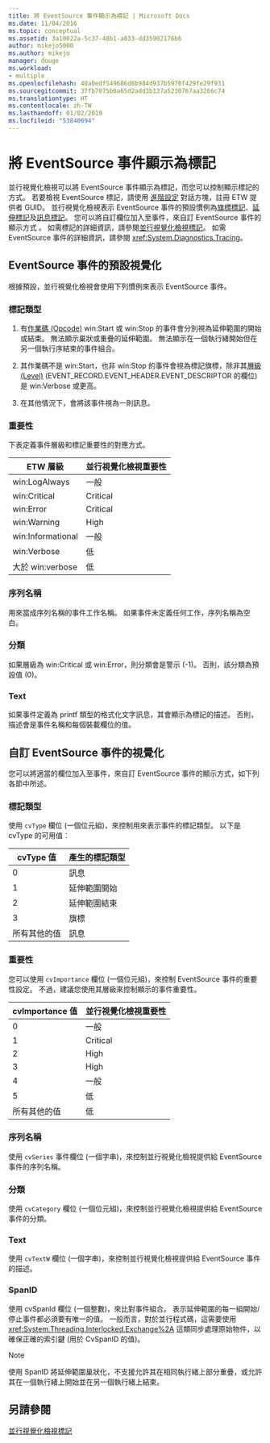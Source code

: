 ```yaml
---
title: 將 EventSource 事件顯示為標記 | Microsoft Docs
ms.date: 11/04/2016
ms.topic: conceptual
ms.assetid: 3a10022a-5c37-48b1-a833-dd35902176b6
author: mikejo5000
ms.author: mikejo
manager: douge
ms.workload:
- multiple
ms.openlocfilehash: 40a0edf549686d8b984d937b5970f429fe29f931
ms.sourcegitcommit: 37fb7075b0a65d2add3b137a5230767aa3266c74
ms.translationtype: HT
ms.contentlocale: zh-TW
ms.lasthandoff: 01/02/2019
ms.locfileid: "53840694"
---
```

# <a name="visualize-eventsource-events-as-markers"></a>將 EventSource 事件顯示為標記
並行視覺化檢視可以將 EventSource 事件顯示為標記，而您可以控制顯示標記的方式。 若要檢視 EventSource 標記，請使用 [進階設定](../profiling/advanced-settings-dialog-box-concurrency-visualizer.md) 對話方塊，註冊 ETW 提供者 GUID。 並行視覺化檢視表示 EventSource 事件的預設慣例為[旗標標記](../profiling/flag-markers.md)、[延伸標記](../profiling/span-markers.md)及[訊息標記](../profiling/message-markers.md)。 您可以將自訂欄位加入至事件，來自訂 EventSource 事件的顯示方式 。 如需標記的詳細資訊，請參閱[並行視覺化檢視標記](../profiling/concurrency-visualizer-markers.md)。 如需 EventSource 事件的詳細資訊，請參閱 <xref:System.Diagnostics.Tracing>。  
  
## <a name="default-visualization-of-eventsource-events"></a>EventSource 事件的預設視覺化  
 根據預設，並行視覺化檢視會使用下列慣例來表示 EventSource 事件。  
  
### <a name="marker-type"></a>標記類型  
  
1.  有[作業碼 (Opcode)](/windows/desktop/WES/eventmanifestschema-opcodetype-complextype) win:Start 或 win:Stop 的事件會分別視為延伸範圍的開始或結束。  無法顯示巢狀或重疊的延伸範圍。 無法顯示在一個執行緒開始但在另一個執行序結束的事件組合。  
  
2.  其作業碼不是 win:Start，也非 win:Stop 的事件會視為標記旗標，除非其[層級 (Level)](/windows/desktop/WES/defining-severity-levels) (EVENT_RECORD.EVENT_HEADER.EVENT_DESCRIPTOR 的欄位) 是 win:Verbose 或更高。  
  
3.  在其他情況下，會將該事件視為一則訊息。  
  
### <a name="importance"></a>重要性  
 下表定義事件層級和標記重要性的對應方式。  
  
|ETW 層級|並行視覺化檢視重要性|  
|---------------|---------------------------------------|  
|win:LogAlways|一般|  
|win:Critical|Critical|  
|win:Error|Critical|  
|win:Warning|High|  
|win:Informational|一般|  
|win:Verbose|低|  
|大於 win:verbose|低|  
  
### <a name="series-name"></a>序列名稱  
 用來當成序列名稱的事件工作名稱。 如果事件未定義任何工作，序列名稱為空白。  
  
### <a name="category"></a>分類  
 如果層級為 win:Critical 或 win:Error，則分類會是警示 (-1)。 否則，該分類為預設值 (0)。  
  
### <a name="text"></a>Text  
 如果事件定義為 printf 類型的格式化文字訊息，其會顯示為標記的描述。 否則，描述會是事件名稱和每個裝載欄位的值。  
  
## <a name="customize-visualization-of-eventsource-events"></a>自訂 EventSource 事件的視覺化  
 您可以將適當的欄位加入至事件，來自訂 EventSource 事件的顯示方式，如下列各節中所述。  
  
### <a name="marker-type"></a>標記類型  
 使用 `cvType` 欄位 (一個位元組)，來控制用來表示事件的標記類型。 以下是 cvType 的可用值︰  
  
|cvType 值|產生的標記類型|  
|------------------|---------------------------|  
|0|訊息|  
|1|延伸範圍開始|  
|2|延伸範圍結束|  
|3|旗標|  
|所有其他的值|訊息|  
  
### <a name="importance"></a>重要性  
 您可以使用 `cvImportance` 欄位 (一個位元組)，來控制 EventSource 事件的重要性設定。 不過，建議您使用其層級來控制顯示的事件重要性。  
  
|cvImportance 值|並行視覺化檢視重要性|  
|------------------------|---------------------------------------|  
|0|一般|  
|1|Critical|  
|2|High|  
|3|High|  
|4|一般|  
|5|低|  
|所有其他的值|低|  
  
### <a name="series-name"></a>序列名稱  
 使用 `cvSeries` 事件欄位 (一個字串)，來控制並行視覺化檢視提供給 EventSource 事件的序列名稱。  
  
### <a name="category"></a>分類  
 使用 `cvCategory` 欄位 (一個位元組)，來控制並行視覺化檢視提供給 EventSource 事件的分類。  
  
### <a name="text"></a>Text  
 使用 `cvTextW` 欄位 (一個字串)，來控制並行視覺化檢視提供給 EventSource 事件的描述。  
  
### <a name="spanid"></a>SpanID  
 使用 cvSpanId 欄位 (一個整數)，來比對事件組合。 表示延伸範圍的每一組開始/停止事件都必須要有唯一的值。 一般而言，對於並行程式碼，這需要使用 <xref:System.Threading.Interlocked.Exchange%2A> 這類同步處理原始物件，以確保正確的索引鍵 (用於 CvSpanID 的值)。  
  
> [!NOTE]
>  使用 SpanID 將延伸範圍巢狀化，不支援允許其在相同執行緒上部分重疊，或允許其在一個執行緒上開始並在另一個執行緒上結束。  
  
## <a name="see-also"></a>另請參閱  
 [並行視覺化檢視標記](../profiling/concurrency-visualizer-markers.md)